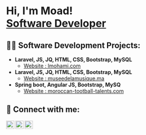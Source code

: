 <h1>Hi, I'm Moad! <br/><a href="https://github.com/mazraouiimoad">Software Developer</a></h1>

<h2>👨‍💻 Software Development Projects:</h2>

- <b>Laravel, JS, JQ, HTML, CSS, Bootstrap, MySQL</b>
  - [Website : lmohami.com](https://github.com/mazraouiimoad/www.lmohami.com.git)
- <b>Laravel, JS, JQ, HTML, CSS, Bootstrap, MySQL</b>
  - [Website : museedelamusique.ma](https://museedelamusique.ma)
- <b>Spring boot, Angular JS, Bootstrap, MySQ</b>
  - [Website : moroccan-tootball-talents.com](moroccan-tootball-talents.ma)

<h2> 🤳 Connect with me:</h2>

[<img align="left" alt="JoshMadakor | Twitter" width="22px" src="https://cdn.jsdelivr.net/npm/simple-icons@v3/icons/twitter.svg" />][twitter]
[<img align="left" alt="JoshMadakor | LinkedIn" width="22px" src="https://cdn.jsdelivr.net/npm/simple-icons@v3/icons/linkedin.svg" />][linkedin]
[<img align="left" alt="JoshMadakor | Instagram" width="22px" src="https://cdn.jsdelivr.net/npm/simple-icons@v3/icons/instagram.svg" />][instagram]

[twitter]: https://twitter.com/MazraouiM
[instagram]: https://www.instagram.com/mazraouimoad
[linkedin]: https://www.linkedin.com/in/moad-mazraoui-26a90b196
